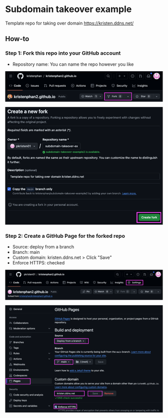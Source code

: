 # Subdomain takeover example
Template repo for taking over domain https://kristen.ddns.net/

## How-to
### Step 1: Fork this repo into your GitHub account
  - Repository name: You can name the repo however you like

![Alt text](/resources/step1-1.png)

![Alt text](/resources/step1-2.png)

### Step 2: Create a GitHub Page for the forked repo
- Source: deploy from a branch
- Branch: main
- Custom domain: kristen.ddns.net > Click "Save"
- Enforce HTTPS: checked

![Alt text](/resources/step2-1.png)

![Alt text](/resources/step2-2.png)
